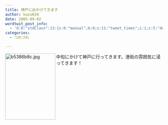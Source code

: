```yaml
---
title: 神戸に出かけてきます
author: kazu634
date: 2005-09-02
wordtwit_post_info:
  - 'O:8:"stdClass":13:{s:6:"manual";b:0;s:11:"tweet_times";i:1;s:5:"delay";i:0;s:7:"enabled";i:1;s:10:"separation";s:2:"60";s:7:"version";s:3:"3.7";s:14:"tweet_template";b:0;s:6:"status";i:2;s:6:"result";a:0:{}s:13:"tweet_counter";i:2;s:13:"tweet_log_ids";a:1:{i:0;i:2005;}s:9:"hash_tags";a:0:{}s:8:"accounts";a:1:{i:0;s:7:"kazu634";}}'
categories:
  - つれづれ

---
```

<div class="section">
<p>
<a href="http://image.blog.livedoor.jp/simoom634/imgs/b/5/b5386b8c.jpg" onclick="__gaTracker('send', 'event', 'outbound-article', 'http://image.blog.livedoor.jp/simoom634/imgs/b/5/b5386b8c.jpg', '');" target="_blank"><img width="160" align="left" alt="b5386b8c.jpg" src="http://image.blog.livedoor.jp/simoom634/imgs/b/5/b5386b8c-s.jpg" height="213" border="0" class="pict" /></a>中旬にかけて神戸に行ってきます。港街の雰囲気に浸ってきます！
</p>
</div>
